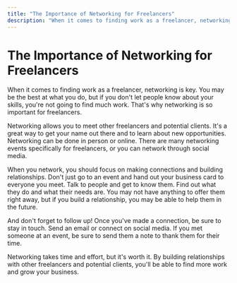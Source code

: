 ```yaml
---
title: "The Importance of Networking for Freelancers"
description: "When it comes to finding work as a freelancer, networking is key. You may be the best at what you do, but if you don't let people know about your skills, you're not going to find much work. That's why networking is so important for freelancers."
---
```


# The Importance of Networking for Freelancers

When it comes to finding work as a freelancer, networking is key. You may be the best at what you do, but if you don't let people know about your skills, you're not going to find much work. That's why networking is so important for freelancers.

Networking allows you to meet other freelancers and potential clients. It's a great way to get your name out there and to learn about new opportunities. Networking can be done in person or online. There are many networking events specifically for freelancers, or you can network through social media.

When you network, you should focus on making connections and building relationships. Don't just go to an event and hand out your business card to everyone you meet. Talk to people and get to know them. Find out what they do and what their needs are. You may not have anything to offer them right away, but if you build a relationship, you may be able to help them in the future.

And don't forget to follow up! Once you've made a connection, be sure to stay in touch. Send an email or connect on social media. If you met someone at an event, be sure to send them a note to thank them for their time.

Networking takes time and effort, but it's worth it. By building relationships with other freelancers and potential clients, you'll be able to find more work and grow your business.
